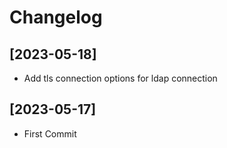 # Changelog

## [2023-05-18]
- Add tls connection options for ldap connection

## [2023-05-17]
- First Commit


